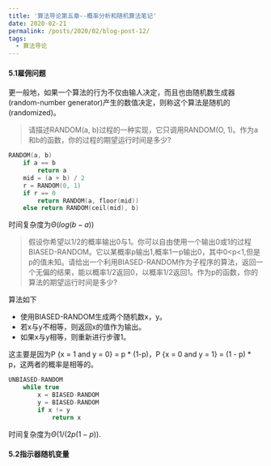 ```yaml
---
title: '算法导论第五章--概率分析和随机算法笔记'
date: 2020-02-21
permalink: /posts/2020/02/blog-post-12/
tags:
  - 算法导论
---
```


#### 5.1雇佣问题

更一般地，如果一个算法的行为不仅由输人决定，而且也由随机数生成器(random-number
generator)产生的数值决定，则称这个算法是随机的(randomized)。

>请描述RANDOM(a, b)过程的一种实现，它只调用RANDOM(O, 1)。作为a和b的函数，你的过程的期望运行时间是多少?

```c++
RANDOM(a, b)
    if a == b
        return a
    mid = (a + b) / 2
    r = RANDOM(0, 1)
    if r == 0
        return RANDOM(a, floor(mid))
    else return RANDOM(ceil(mid), b)
```

时间复杂度为$\Theta(log(b-a))$

>假设你希望以1/2的概率输出0与1。你可以自由使用一个输出0或1的过程BIASED-RANDOM。它以某概率p输出1,概率1一p输出0，其中0<p<1,但是p的值未知。请给出一个利用BIASED-RANDOM作为子程序的算法，返回一个无偏的结果，能以概率1/2返回0，以概率1/2返回1。作为p的函数，你的算法的期望运行时间是多少?

算法如下
* 使用BIASED-RANDOM生成两个随机数x，y。
* 若x与y不相等，则返回x的值作为输出。
* 如果x与y相等，则重新进行步骤1。

这主要是因为P {x = 1 and y = 0} = p * (1-p)，P {x = 0 and y = 1} = (1 - p) * p，这两者的概率是相等的。

```c++
UNBIASED-RANDOM
    while true
        x = BIASED-RANDOM
        y = BIASED-RANDOM
        if x != y
            return x
```
时间复杂度为$\Theta(1/(2p(1−p)).$

#### 5.2指示器随机变量

